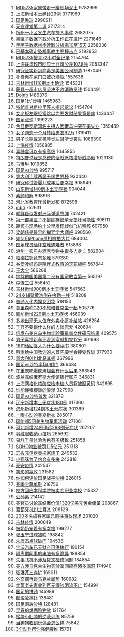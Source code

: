1. [MU5735家属带走一罐现场泥土](https://s.weibo.com//weibo?q=%23MU5735%E5%AE%B6%E5%B1%9E%E5%B8%A6%E8%B5%B0%E4%B8%80%E7%BD%90%E7%8E%B0%E5%9C%BA%E6%B3%A5%E5%9C%9F%23&Refer=top) 9782999
2. [上海新增本土确诊29例](https://s.weibo.com//weibo?q=%23%E4%B8%8A%E6%B5%B7%E6%96%B0%E5%A2%9E%E6%9C%AC%E5%9C%9F%E7%A1%AE%E8%AF%8A29%E4%BE%8B%23&Refer=top) 3771969
3. [国足丢球](https://s.weibo.com//weibo?q=%23%E5%9B%BD%E8%B6%B3%E4%B8%A2%E7%90%83%23&Refer=top) 2990611
4. [天宫课堂第二课](https://s.weibo.com//weibo?q=%23%E5%A4%A9%E5%AE%AB%E8%AF%BE%E5%A0%82%E7%AC%AC%E4%BA%8C%E8%AF%BE%23&Refer=top) 2717314
5. [杭州一小区发生汽车撞人事件](https://s.weibo.com//weibo?q=%23%E6%9D%AD%E5%B7%9E%E4%B8%80%E5%B0%8F%E5%8C%BA%E5%8F%91%E7%94%9F%E6%B1%BD%E8%BD%A6%E6%92%9E%E4%BA%BA%E4%BA%8B%E4%BB%B6%23&Refer=top) 2682075
6. [黑匣子数据下载分析工作正在进行](https://s.weibo.com//weibo?q=%23%E9%BB%91%E5%8C%A3%E5%AD%90%E6%95%B0%E6%8D%AE%E4%B8%8B%E8%BD%BD%E5%88%86%E6%9E%90%E5%B7%A5%E4%BD%9C%E6%AD%A3%E5%9C%A8%E8%BF%9B%E8%A1%8C%23&Refer=top) 2271846
7. [黑匣子数据初步读取分析需10至15天](https://s.weibo.com//weibo?q=%23%E9%BB%91%E5%8C%A3%E5%AD%90%E6%95%B0%E6%8D%AE%E5%88%9D%E6%AD%A5%E8%AF%BB%E5%8F%96%E5%88%86%E6%9E%90%E9%9C%8010%E8%87%B315%E5%A4%A9%23&Refer=top) 2258036
8. [已基本确定坠机事故主要撞击点](https://s.weibo.com//weibo?q=%23%E5%B7%B2%E5%9F%BA%E6%9C%AC%E7%A1%AE%E5%AE%9A%E5%9D%A0%E6%9C%BA%E4%BA%8B%E6%95%85%E4%B8%BB%E8%A6%81%E6%92%9E%E5%87%BB%E7%82%B9%23&Refer=top) 2192953
9. [MU5735搜寻72小时全记录](https://s.weibo.com//weibo?q=%23MU5735%E6%90%9C%E5%AF%BB72%E5%B0%8F%E6%97%B6%E5%85%A8%E8%AE%B0%E5%BD%95%23&Refer=top) 2154764
10. [上海联华超市回应土豆每公斤107.8元](https://s.weibo.com//weibo?q=%23%E4%B8%8A%E6%B5%B7%E8%81%94%E5%8D%8E%E8%B6%85%E5%B8%82%E5%9B%9E%E5%BA%94%E5%9C%9F%E8%B1%86%E6%AF%8F%E5%85%AC%E6%96%A4107.8%E5%85%83%23&Refer=top) 2053347
11. [研究证实新冠病毒是美国公司制造](https://s.weibo.com//weibo?q=%23%E7%A0%94%E7%A9%B6%E8%AF%81%E5%AE%9E%E6%96%B0%E5%86%A0%E7%97%85%E6%AF%92%E6%98%AF%E7%BE%8E%E5%9B%BD%E5%85%AC%E5%8F%B8%E5%88%B6%E9%80%A0%23&Refer=top) 1787049
12. [朴槿惠在家门口被扔酒瓶](https://s.weibo.com//weibo?q=%23%E6%9C%B4%E6%A7%BF%E6%83%A0%E5%9C%A8%E5%AE%B6%E9%97%A8%E5%8F%A3%E8%A2%AB%E6%89%94%E9%85%92%E7%93%B6%23&Refer=top) 1557638
13. [吉林新增1110例本土确诊](https://s.weibo.com//weibo?q=%23%E5%90%89%E6%9E%97%E6%96%B0%E5%A2%9E1110%E4%BE%8B%E6%9C%AC%E5%9C%9F%E7%A1%AE%E8%AF%8A%23&Refer=top) 1545331
14. [藤县一超市店员坚决不收消防员钱](https://s.weibo.com//weibo?q=%23%E8%97%A4%E5%8E%BF%E4%B8%80%E8%B6%85%E5%B8%82%E5%BA%97%E5%91%98%E5%9D%9A%E5%86%B3%E4%B8%8D%E6%94%B6%E6%B6%88%E9%98%B2%E5%91%98%E9%92%B1%23&Refer=top) 1504491
15. [Doinb](https://s.weibo.com//weibo?q=Doinb&Refer=top) 1486376
16. [国足1比1沙特](https://s.weibo.com//weibo?q=%23%E5%9B%BD%E8%B6%B31%E6%AF%941%E6%B2%99%E7%89%B9%23&Refer=top) 1465963
17. [特朗普对希拉里等人提起诉讼](https://s.weibo.com//weibo?q=%23%E7%89%B9%E6%9C%97%E6%99%AE%E5%AF%B9%E5%B8%8C%E6%8B%89%E9%87%8C%E7%AD%89%E4%BA%BA%E6%8F%90%E8%B5%B7%E8%AF%89%E8%AE%BC%23&Refer=top) 1454704
18. [女老板左眼经常跳以为要发财结果竟是病](https://s.weibo.com//weibo?q=%23%E5%A5%B3%E8%80%81%E6%9D%BF%E5%B7%A6%E7%9C%BC%E7%BB%8F%E5%B8%B8%E8%B7%B3%E4%BB%A5%E4%B8%BA%E8%A6%81%E5%8F%91%E8%B4%A2%E7%BB%93%E6%9E%9C%E7%AB%9F%E6%98%AF%E7%97%85%23&Refer=top) 1433447
19. [国足点球](https://s.weibo.com//weibo?q=%E5%9B%BD%E8%B6%B3%E7%82%B9%E7%90%83&Refer=top) 1399223
20. [今日俄罗斯知名主持人因俄乌冲突在美失业](https://s.weibo.com//weibo?q=%23%E4%BB%8A%E6%97%A5%E4%BF%84%E7%BD%97%E6%96%AF%E7%9F%A5%E5%90%8D%E4%B8%BB%E6%8C%81%E4%BA%BA%E5%9B%A0%E4%BF%84%E4%B9%8C%E5%86%B2%E7%AA%81%E5%9C%A8%E7%BE%8E%E5%A4%B1%E4%B8%9A%23&Refer=top) 1359439
21. [女子网恋一个月转给男友92万](https://s.weibo.com//weibo?q=%23%E5%A5%B3%E5%AD%90%E7%BD%91%E6%81%8B%E4%B8%80%E4%B8%AA%E6%9C%88%E8%BD%AC%E7%BB%99%E7%94%B7%E5%8F%8B92%E4%B8%87%23&Refer=top) 1319411
22. [男子长期戴耳机睡觉左耳听觉丧失](https://s.weibo.com//weibo?q=%23%E7%94%B7%E5%AD%90%E9%95%BF%E6%9C%9F%E6%88%B4%E8%80%B3%E6%9C%BA%E7%9D%A1%E8%A7%89%E5%B7%A6%E8%80%B3%E5%90%AC%E8%A7%89%E4%B8%A7%E5%A4%B1%23&Refer=top) 1086390
23. [上海疫情](https://s.weibo.com//weibo?q=%E4%B8%8A%E6%B5%B7%E7%96%AB%E6%83%85&Refer=top) 1056885
24. [喜糖盒可以有多高级](https://s.weibo.com//weibo?q=%23%E5%96%9C%E7%B3%96%E7%9B%92%E5%8F%AF%E4%BB%A5%E6%9C%89%E5%A4%9A%E9%AB%98%E7%BA%A7%23&Refer=top) 1045855
25. [特朗普说我是总统的话就派核潜艇威胁俄](https://s.weibo.com//weibo?q=%23%E7%89%B9%E6%9C%97%E6%99%AE%E8%AF%B4%E6%88%91%E6%98%AF%E6%80%BB%E7%BB%9F%E7%9A%84%E8%AF%9D%E5%B0%B1%E6%B4%BE%E6%A0%B8%E6%BD%9C%E8%89%87%E5%A8%81%E8%83%81%E4%BF%84%23&Refer=top) 1023130
26. [马琳琳](https://s.weibo.com//weibo?q=%E9%A9%AC%E7%90%B3%E7%90%B3&Refer=top) 1019852
27. [国足vs沙特](https://s.weibo.com//weibo?q=%23%E5%9B%BD%E8%B6%B3vs%E6%B2%99%E7%89%B9%23&Refer=top) 995717
28. [意大利连续两届无缘世界杯](https://s.weibo.com//weibo?q=%23%E6%84%8F%E5%A4%A7%E5%88%A9%E8%BF%9E%E7%BB%AD%E4%B8%A4%E5%B1%8A%E6%97%A0%E7%BC%98%E4%B8%96%E7%95%8C%E6%9D%AF%23&Refer=top) 930440
29. [研究称试管婴儿成年后更幸福](https://s.weibo.com//weibo?q=%23%E7%A0%94%E7%A9%B6%E7%A7%B0%E8%AF%95%E7%AE%A1%E5%A9%B4%E5%84%BF%E6%88%90%E5%B9%B4%E5%90%8E%E6%9B%B4%E5%B9%B8%E7%A6%8F%23&Refer=top) 908949
30. [山东新增140例本土无症状](https://s.weibo.com//weibo?q=%23%E5%B1%B1%E4%B8%9C%E6%96%B0%E5%A2%9E140%E4%BE%8B%E6%9C%AC%E5%9C%9F%E6%97%A0%E7%97%87%E7%8A%B6%23&Refer=top) 904044
31. [素颜和解](https://s.weibo.com//weibo?q=%23%E7%B4%A0%E9%A2%9C%E5%92%8C%E8%A7%A3%23&Refer=top) 898916
32. [河北省教育厅最新发布](https://s.weibo.com//weibo?q=%23%E6%B2%B3%E5%8C%97%E7%9C%81%E6%95%99%E8%82%B2%E5%8E%85%E6%9C%80%E6%96%B0%E5%8F%91%E5%B8%83%23&Refer=top) 872598
33. [mbti](https://s.weibo.com//weibo?q=%23mbti%23&Refer=top) 752631
34. [朝鲜疑似发射洲际弹道导弹](https://s.weibo.com//weibo?q=%23%E6%9C%9D%E9%B2%9C%E7%96%91%E4%BC%BC%E5%8F%91%E5%B0%84%E6%B4%B2%E9%99%85%E5%BC%B9%E9%81%93%E5%AF%BC%E5%BC%B9%23&Refer=top) 742421
35. [第一部黑匣子不排除存储单元损坏可能性](https://s.weibo.com//weibo?q=%23%E7%AC%AC%E4%B8%80%E9%83%A8%E9%BB%91%E5%8C%A3%E5%AD%90%E4%B8%8D%E6%8E%92%E9%99%A4%E5%AD%98%E5%82%A8%E5%8D%95%E5%85%83%E6%8D%9F%E5%9D%8F%E5%8F%AF%E8%83%BD%E6%80%A7%23&Refer=top) 698111
36. [距核心现场约十公里发现疑似飞机残骸](https://s.weibo.com//weibo?q=%23%E8%B7%9D%E6%A0%B8%E5%BF%83%E7%8E%B0%E5%9C%BA%E7%BA%A6%E5%8D%81%E5%85%AC%E9%87%8C%E5%8F%91%E7%8E%B0%E7%96%91%E4%BC%BC%E9%A3%9E%E6%9C%BA%E6%AE%8B%E9%AA%B8%23&Refer=top) 697950
37. [梁朝伟是最早的糊弄学大师吧](https://s.weibo.com//weibo?q=%23%E6%A2%81%E6%9C%9D%E4%BC%9F%E6%98%AF%E6%9C%80%E6%97%A9%E7%9A%84%E7%B3%8A%E5%BC%84%E5%AD%A6%E5%A4%A7%E5%B8%88%E5%90%A7%23&Refer=top) 690560
38. [如何用iPhone原相机拍大片](https://s.weibo.com//weibo?q=%23%E5%A6%82%E4%BD%95%E7%94%A8iPhone%E5%8E%9F%E7%9B%B8%E6%9C%BA%E6%8B%8D%E5%A4%A7%E7%89%87%23&Refer=top) 684004
39. [国足球员缅怀空难遇难者](https://s.weibo.com//weibo?q=%23%E5%9B%BD%E8%B6%B3%E7%90%83%E5%91%98%E7%BC%85%E6%80%80%E7%A9%BA%E9%9A%BE%E9%81%87%E9%9A%BE%E8%80%85%23&Refer=top) 615898
40. [泸州一农户办酒席食物中毒多人身亡](https://s.weibo.com//weibo?q=%23%E6%B3%B8%E5%B7%9E%E4%B8%80%E5%86%9C%E6%88%B7%E5%8A%9E%E9%85%92%E5%B8%AD%E9%A3%9F%E7%89%A9%E4%B8%AD%E6%AF%92%E5%A4%9A%E4%BA%BA%E8%BA%AB%E4%BA%A1%23&Refer=top) 582904
41. [帕梅拉究竟有多难](https://s.weibo.com//weibo?q=%23%E5%B8%95%E6%A2%85%E6%8B%89%E7%A9%B6%E7%AB%9F%E6%9C%89%E5%A4%9A%E9%9A%BE%23&Refer=top) 579280
42. [谷爱凌妈妈是陪伴式教育的天花板吧](https://s.weibo.com//weibo?q=%23%E8%B0%B7%E7%88%B1%E5%87%8C%E5%A6%88%E5%A6%88%E6%98%AF%E9%99%AA%E4%BC%B4%E5%BC%8F%E6%95%99%E8%82%B2%E7%9A%84%E5%A4%A9%E8%8A%B1%E6%9D%BF%E5%90%A7%23&Refer=top) 567844
43. [于大宝](https://s.weibo.com//weibo?q=%E4%BA%8E%E5%A4%A7%E5%AE%9D&Refer=top) 566288
44. [挑衅他国美国第二没有国家敢当第一](https://s.weibo.com//weibo?q=%23%E6%8C%91%E8%A1%85%E4%BB%96%E5%9B%BD%E7%BE%8E%E5%9B%BD%E7%AC%AC%E4%BA%8C%E6%B2%A1%E6%9C%89%E5%9B%BD%E5%AE%B6%E6%95%A2%E5%BD%93%E7%AC%AC%E4%B8%80%23&Refer=top) 565197
45. [中传三试](https://s.weibo.com//weibo?q=%E4%B8%AD%E4%BC%A0%E4%B8%89%E8%AF%95&Refer=top) 558452
46. [吉林新增900例本土无症状](https://s.weibo.com//weibo?q=%23%E5%90%89%E6%9E%97%E6%96%B0%E5%A2%9E900%E4%BE%8B%E6%9C%AC%E5%9C%9F%E6%97%A0%E7%97%87%E7%8A%B6%23&Refer=top) 547563
47. [24岁辅警黄浩倒在执勤一线](https://s.weibo.com//weibo?q=%2324%E5%B2%81%E8%BE%85%E8%AD%A6%E9%BB%84%E6%B5%A9%E5%80%92%E5%9C%A8%E6%89%A7%E5%8B%A4%E4%B8%80%E7%BA%BF%23&Refer=top) 518208
48. [普通人化内娱女团妆](https://s.weibo.com//weibo?q=%23%E6%99%AE%E9%80%9A%E4%BA%BA%E5%8C%96%E5%86%85%E5%A8%B1%E5%A5%B3%E5%9B%A2%E5%A6%86%23&Refer=top) 518150
49. [莫里森称G20不想和普京坐一起](https://s.weibo.com//weibo?q=%23%E8%8E%AB%E9%87%8C%E6%A3%AE%E7%A7%B0G20%E4%B8%8D%E6%83%B3%E5%92%8C%E6%99%AE%E4%BA%AC%E5%9D%90%E4%B8%80%E8%B5%B7%23&Refer=top) 505776
50. [廊坊新增229例本土无症状](https://s.weibo.com//weibo?q=%23%E5%BB%8A%E5%9D%8A%E6%96%B0%E5%A2%9E229%E4%BE%8B%E6%9C%AC%E5%9C%9F%E6%97%A0%E7%97%87%E7%8A%B6%23&Refer=top) 456039
51. [多地出现无人值守外卖小哥补给站](https://s.weibo.com//weibo?q=%23%E5%A4%9A%E5%9C%B0%E5%87%BA%E7%8E%B0%E6%97%A0%E4%BA%BA%E5%80%BC%E5%AE%88%E5%A4%96%E5%8D%96%E5%B0%8F%E5%93%A5%E8%A1%A5%E7%BB%99%E7%AB%99%23&Refer=top) 426254
52. [千万不要跟什么样的人谈恋爱](https://s.weibo.com//weibo?q=%23%E5%8D%83%E4%B8%87%E4%B8%8D%E8%A6%81%E8%B7%9F%E4%BB%80%E4%B9%88%E6%A0%B7%E7%9A%84%E4%BA%BA%E8%B0%88%E6%81%8B%E7%88%B1%23&Refer=top) 420694
53. [俄发布美在乌生物实验室最新文件研究结果](https://s.weibo.com//weibo?q=%23%E4%BF%84%E5%8F%91%E5%B8%83%E7%BE%8E%E5%9C%A8%E4%B9%8C%E7%94%9F%E7%89%A9%E5%AE%9E%E9%AA%8C%E5%AE%A4%E6%9C%80%E6%96%B0%E6%96%87%E4%BB%B6%E7%A0%94%E7%A9%B6%E7%BB%93%E6%9E%9C%23&Refer=top) 409575
54. [男子喜提新车还没到家就扣完12分](https://s.weibo.com//weibo?q=%23%E7%94%B7%E5%AD%90%E5%96%9C%E6%8F%90%E6%96%B0%E8%BD%A6%E8%BF%98%E6%B2%A1%E5%88%B0%E5%AE%B6%E5%B0%B1%E6%89%A3%E5%AE%8C12%E5%88%86%23&Refer=top) 401993
55. [16句话回答人为什么要读书](https://s.weibo.com//weibo?q=%2316%E5%8F%A5%E8%AF%9D%E5%9B%9E%E7%AD%94%E4%BA%BA%E4%B8%BA%E4%BB%80%E4%B9%88%E8%A6%81%E8%AF%BB%E4%B9%A6%23&Refer=top) 380801
56. [叫嚣给中国教训的人首先要学会接受教训](https://s.weibo.com//weibo?q=%23%E5%8F%AB%E5%9A%A3%E7%BB%99%E4%B8%AD%E5%9B%BD%E6%95%99%E8%AE%AD%E7%9A%84%E4%BA%BA%E9%A6%96%E5%85%88%E8%A6%81%E5%AD%A6%E4%BC%9A%E6%8E%A5%E5%8F%97%E6%95%99%E8%AE%AD%23&Refer=top) 377930
57. [意大利0比1北马其顿](https://s.weibo.com//weibo?q=%23%E6%84%8F%E5%A4%A7%E5%88%A90%E6%AF%941%E5%8C%97%E9%A9%AC%E5%85%B6%E9%A1%BF%23&Refer=top) 367996
58. [国足vs沙特半场0射门](https://s.weibo.com//weibo?q=%23%E5%9B%BD%E8%B6%B3vs%E6%B2%99%E7%89%B9%E5%8D%8A%E5%9C%BA0%E5%B0%84%E9%97%A8%23&Refer=top) 366484
59. [在重庆吃爆辣烤翅会有什么后果](https://s.weibo.com//weibo?q=%E5%9C%A8%E9%87%8D%E5%BA%86%E5%90%83%E7%88%86%E8%BE%A3%E7%83%A4%E7%BF%85%E4%BC%9A%E6%9C%89%E4%BB%80%E4%B9%88%E5%90%8E%E6%9E%9C&Refer=top) 363543
60. [波兰冻结俄罗斯大使馆银行账户](https://s.weibo.com//weibo?q=%23%E6%B3%A2%E5%85%B0%E5%86%BB%E7%BB%93%E4%BF%84%E7%BD%97%E6%96%AF%E5%A4%A7%E4%BD%BF%E9%A6%86%E9%93%B6%E8%A1%8C%E8%B4%A6%E6%88%B7%23&Refer=top) 346831
61. [上海网格化核酸应检未检人员将被赋黄码](https://s.weibo.com//weibo?q=%23%E4%B8%8A%E6%B5%B7%E7%BD%91%E6%A0%BC%E5%8C%96%E6%A0%B8%E9%85%B8%E5%BA%94%E6%A3%80%E6%9C%AA%E6%A3%80%E4%BA%BA%E5%91%98%E5%B0%86%E8%A2%AB%E8%B5%8B%E9%BB%84%E7%A0%81%23&Refer=top) 342695
62. [谁能懂猪脚饭的浪漫](https://s.weibo.com//weibo?q=%23%E8%B0%81%E8%83%BD%E6%87%82%E7%8C%AA%E8%84%9A%E9%A5%AD%E7%9A%84%E6%B5%AA%E6%BC%AB%23&Refer=top) 327998
63. [国足vs沙特首发](https://s.weibo.com//weibo?q=%23%E5%9B%BD%E8%B6%B3vs%E6%B2%99%E7%89%B9%E9%A6%96%E5%8F%91%23&Refer=top) 321878
64. [辽宁新增本土无症状180例](https://s.weibo.com//weibo?q=%23%E8%BE%BD%E5%AE%81%E6%96%B0%E5%A2%9E%E6%9C%AC%E5%9C%9F%E6%97%A0%E7%97%87%E7%8A%B6180%E4%BE%8B%23&Refer=top) 317360
65. [滨州新增124例本土无症状](https://s.weibo.com//weibo?q=%23%E6%BB%A8%E5%B7%9E%E6%96%B0%E5%A2%9E124%E4%BE%8B%E6%9C%AC%E5%9C%9F%E6%97%A0%E7%97%87%E7%8A%B6%23&Refer=top) 301369
66. [一眼心动的春夏新衣](https://s.weibo.com//weibo?q=%E4%B8%80%E7%9C%BC%E5%BF%83%E5%8A%A8%E7%9A%84%E6%98%A5%E5%A4%8F%E6%96%B0%E8%A1%A3&Refer=top) 285017
67. [国防部5问美生物军事活动](https://s.weibo.com//weibo?q=%23%E5%9B%BD%E9%98%B2%E9%83%A85%E9%97%AE%E7%BE%8E%E7%94%9F%E7%89%A9%E5%86%9B%E4%BA%8B%E6%B4%BB%E5%8A%A8%23&Refer=top) 271061
68. [河北新增24例确诊288例无症状](https://s.weibo.com//weibo?q=%23%E6%B2%B3%E5%8C%97%E6%96%B0%E5%A2%9E24%E4%BE%8B%E7%A1%AE%E8%AF%8A288%E4%BE%8B%E6%97%A0%E7%97%87%E7%8A%B6%23&Refer=top) 267207
69. [羽绒服收纳小技巧](https://s.weibo.com//weibo?q=%23%E7%BE%BD%E7%BB%92%E6%9C%8D%E6%94%B6%E7%BA%B3%E5%B0%8F%E6%8A%80%E5%B7%A7%23&Refer=top) 265692
70. [易烊千玺体验角色有多极致](https://s.weibo.com//weibo?q=%23%E6%98%93%E7%83%8A%E5%8D%83%E7%8E%BA%E4%BD%93%E9%AA%8C%E8%A7%92%E8%89%B2%E6%9C%89%E5%A4%9A%E6%9E%81%E8%87%B4%23&Refer=top) 251858
71. [SOHO物业被罚1.15亿元](https://s.weibo.com//weibo?q=%23SOHO%E7%89%A9%E4%B8%9A%E8%A2%AB%E7%BD%9A1.15%E4%BA%BF%E5%85%83%23&Refer=top) 251318
72. [忘拔充电器竟把家烧了](https://s.weibo.com//weibo?q=%23%E5%BF%98%E6%8B%94%E5%85%85%E7%94%B5%E5%99%A8%E7%AB%9F%E6%8A%8A%E5%AE%B6%E7%83%A7%E4%BA%86%23&Refer=top) 249532
73. [小猫咪为了约会有多拼](https://s.weibo.com//weibo?q=%23%E5%B0%8F%E7%8C%AB%E5%92%AA%E4%B8%BA%E4%BA%86%E7%BA%A6%E4%BC%9A%E6%9C%89%E5%A4%9A%E6%8B%BC%23&Refer=top) 242818
74. [泰安疫情](https://s.weibo.com//weibo?q=%E6%B3%B0%E5%AE%89%E7%96%AB%E6%83%85&Refer=top) 242547
75. [笑影的嬴政](https://s.weibo.com//weibo?q=%E7%AC%91%E5%BD%B1%E7%9A%84%E5%AC%B4%E6%94%BF&Refer=top) 231582
76. [你如何评价国足战平沙特](https://s.weibo.com//weibo?q=%23%E4%BD%A0%E5%A6%82%E4%BD%95%E8%AF%84%E4%BB%B7%E5%9B%BD%E8%B6%B3%E6%88%98%E5%B9%B3%E6%B2%99%E7%89%B9%23&Refer=top) 226015
77. [春季宝藏单鞋](https://s.weibo.com//weibo?q=%E6%98%A5%E5%AD%A3%E5%AE%9D%E8%97%8F%E5%8D%95%E9%9E%8B&Refer=top) 218756
78. [校方回应本科学院被卖变职业学校](https://s.weibo.com//weibo?q=%23%E6%A0%A1%E6%96%B9%E5%9B%9E%E5%BA%94%E6%9C%AC%E7%A7%91%E5%AD%A6%E9%99%A2%E8%A2%AB%E5%8D%96%E5%8F%98%E8%81%8C%E4%B8%9A%E5%AD%A6%E6%A0%A1%23&Refer=top) 215337
79. [公孙离](https://s.weibo.com//weibo?q=%E5%85%AC%E5%AD%99%E7%A6%BB&Refer=top) 214142
80. [美官员讨论冻结俄价值1320亿美元黄金储备](https://s.weibo.com//weibo?q=%23%E7%BE%8E%E5%AE%98%E5%91%98%E8%AE%A8%E8%AE%BA%E5%86%BB%E7%BB%93%E4%BF%84%E4%BB%B7%E5%80%BC1320%E4%BA%BF%E7%BE%8E%E5%85%83%E9%BB%84%E9%87%91%E5%82%A8%E5%A4%87%23&Refer=top) 208867
81. [葡萄牙3比1土耳其](https://s.weibo.com//weibo?q=%23%E8%91%A1%E8%90%84%E7%89%993%E6%AF%941%E5%9C%9F%E8%80%B3%E5%85%B6%23&Refer=top) 208129
82. [200多名旅客家属已前往事故现场](https://s.weibo.com//weibo?q=%23200%E5%A4%9A%E5%90%8D%E6%97%85%E5%AE%A2%E5%AE%B6%E5%B1%9E%E5%B7%B2%E5%89%8D%E5%BE%80%E4%BA%8B%E6%95%85%E7%8E%B0%E5%9C%BA%23&Refer=top) 201020
83. [吉林疫情](https://s.weibo.com//weibo?q=%23%E5%90%89%E6%9E%97%E7%96%AB%E6%83%85%23&Refer=top) 200049
84. [被奶奶宠着有多幸福](https://s.weibo.com//weibo?q=%23%E8%A2%AB%E5%A5%B6%E5%A5%B6%E5%AE%A0%E7%9D%80%E6%9C%89%E5%A4%9A%E5%B9%B8%E7%A6%8F%23&Refer=top) 199277
85. [张玉宁进球被吹](https://s.weibo.com//weibo?q=%23%E5%BC%A0%E7%8E%89%E5%AE%81%E8%BF%9B%E7%90%83%E8%A2%AB%E5%90%B9%23&Refer=top) 198842
86. [朱辰杰点球破门](https://s.weibo.com//weibo?q=%23%E6%9C%B1%E8%BE%B0%E6%9D%B0%E7%82%B9%E7%90%83%E7%A0%B4%E9%97%A8%23&Refer=top) 194538
87. [宝沃汽车已无财产可供执行](https://s.weibo.com//weibo?q=%23%E5%AE%9D%E6%B2%83%E6%B1%BD%E8%BD%A6%E5%B7%B2%E6%97%A0%E8%B4%A2%E4%BA%A7%E5%8F%AF%E4%BE%9B%E6%89%A7%E8%A1%8C%23&Refer=top) 190154
88. [隔离期同事的电脑有多诡异](https://s.weibo.com//weibo?q=%23%E9%9A%94%E7%A6%BB%E6%9C%9F%E5%90%8C%E4%BA%8B%E7%9A%84%E7%94%B5%E8%84%91%E6%9C%89%E5%A4%9A%E8%AF%A1%E5%BC%82%23&Refer=top) 188854
89. [失事飞机不涉及拨叉检修问题](https://s.weibo.com//weibo?q=%23%E5%A4%B1%E4%BA%8B%E9%A3%9E%E6%9C%BA%E4%B8%8D%E6%B6%89%E5%8F%8A%E6%8B%A8%E5%8F%89%E6%A3%80%E4%BF%AE%E9%97%AE%E9%A2%98%23&Refer=top) 184854
90. [美方涉乌克兰生物实验室回应存诸多漏洞](https://s.weibo.com//weibo?q=%23%E7%BE%8E%E6%96%B9%E6%B6%89%E4%B9%8C%E5%85%8B%E5%85%B0%E7%94%9F%E7%89%A9%E5%AE%9E%E9%AA%8C%E5%AE%A4%E5%9B%9E%E5%BA%94%E5%AD%98%E8%AF%B8%E5%A4%9A%E6%BC%8F%E6%B4%9E%23&Refer=top) 174940
91. [张琳芃三连铲](https://s.weibo.com//weibo?q=%23%E5%BC%A0%E7%90%B3%E8%8A%83%E4%B8%89%E8%BF%9E%E9%93%B2%23&Refer=top) 169611
92. [外交部再谈乌克兰局势](https://s.weibo.com//weibo?q=%23%E5%A4%96%E4%BA%A4%E9%83%A8%E5%86%8D%E8%B0%88%E4%B9%8C%E5%85%8B%E5%85%B0%E5%B1%80%E5%8A%BF%23&Refer=top) 160982
93. [卖菜老夫妻收到百元假钞泪流不止](https://s.weibo.com//weibo?q=%23%E5%8D%96%E8%8F%9C%E8%80%81%E5%A4%AB%E5%A6%BB%E6%94%B6%E5%88%B0%E7%99%BE%E5%85%83%E5%81%87%E9%92%9E%E6%B3%AA%E6%B5%81%E4%B8%8D%E6%AD%A2%23&Refer=top) 154994
94. [国足的拼劲](https://s.weibo.com//weibo?q=%23%E5%9B%BD%E8%B6%B3%E7%9A%84%E6%8B%BC%E5%8A%B2%23&Refer=top) 145989
95. [颜骏凌神扑](https://s.weibo.com//weibo?q=%23%E9%A2%9C%E9%AA%8F%E5%87%8C%E7%A5%9E%E6%89%91%23&Refer=top) 138481
96. [国足落后沙特](https://s.weibo.com//weibo?q=%23%E5%9B%BD%E8%B6%B3%E8%90%BD%E5%90%8E%E6%B2%99%E7%89%B9%23&Refer=top) 128481
97. [早春的爆棚购物欲](https://s.weibo.com//weibo?q=%23%E6%97%A9%E6%98%A5%E7%9A%84%E7%88%86%E6%A3%9A%E8%B4%AD%E7%89%A9%E6%AC%B2%23&Refer=top) 121764
98. [松垮小肚腩的逆袭训练](https://s.weibo.com//weibo?q=%23%E6%9D%BE%E5%9E%AE%E5%B0%8F%E8%82%9A%E8%85%A9%E7%9A%84%E9%80%86%E8%A2%AD%E8%AE%AD%E7%BB%83%23&Refer=top) 85759
99. [当狗狗收到玩偶会怎么样](https://s.weibo.com//weibo?q=%23%E5%BD%93%E7%8B%97%E7%8B%97%E6%94%B6%E5%88%B0%E7%8E%A9%E5%81%B6%E4%BC%9A%E6%80%8E%E4%B9%88%E6%A0%B7%23&Refer=top) 75842
100. [3个动作帮你强健腰椎](https://s.weibo.com//weibo?q=%233%E4%B8%AA%E5%8A%A8%E4%BD%9C%E5%B8%AE%E4%BD%A0%E5%BC%BA%E5%81%A5%E8%85%B0%E6%A4%8E%23&Refer=top) 15761
